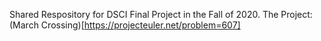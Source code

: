 Shared Respository for DSCI Final Project in the Fall of 2020.
The Project: (March Crossing)[https://projecteuler.net/problem=607]


